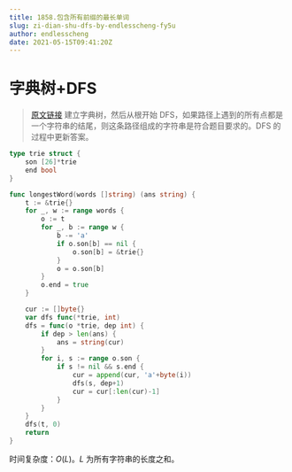 ```yaml
---
title: 1858.包含所有前缀的最长单词
slug: zi-dian-shu-dfs-by-endlesscheng-fy5u
author: endlesscheng
date: 2021-05-15T09:41:20Z
---
```

# 字典树+DFS
 
> [原文链接](https://leetcode.cn/problems/longest-word-with-all-prefixes/solution/zi-dian-shu-dfs-by-endlesscheng-fy5u)
建立字典树，然后从根开始 DFS，如果路径上遇到的所有点都是一个字符串的结尾，则这条路径组成的字符串是符合题目要求的。DFS 的过程中更新答案。

```go
type trie struct {
    son [26]*trie
    end bool
}

func longestWord(words []string) (ans string) {
    t := &trie{}
    for _, w := range words {
        o := t
        for _, b := range w {
            b -= 'a'
            if o.son[b] == nil {
                o.son[b] = &trie{}
            }
            o = o.son[b]
        }
        o.end = true
    }

    cur := []byte{}
    var dfs func(*trie, int)
    dfs = func(o *trie, dep int) {
        if dep > len(ans) {
            ans = string(cur)
        }
        for i, s := range o.son {
            if s != nil && s.end {
                cur = append(cur, 'a'+byte(i))
                dfs(s, dep+1)
                cur = cur[:len(cur)-1]
            }
        }
    }
    dfs(t, 0)
    return
}
```

时间复杂度：$O(L)$。$L$ 为所有字符串的长度之和。
